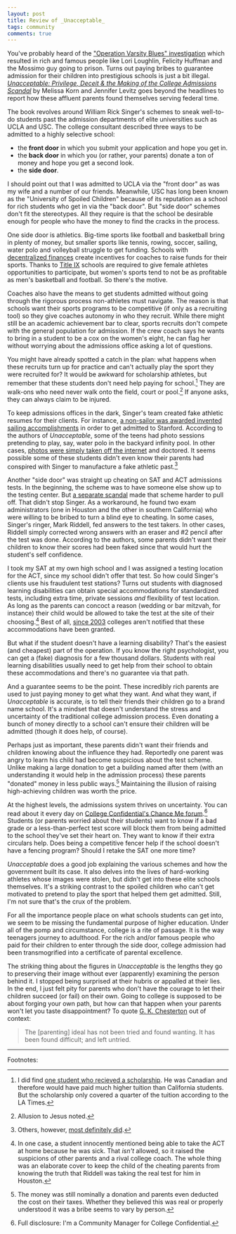 ```yaml
---
layout: post
title: Review of _Unacceptable_
tags: community
comments: true
---
```


You've probably heard of the ["Operation Varsity Blues"
investigation](https://en.wikipedia.org/wiki/2019_college_admissions_bribery_scandal)
which resulted in rich and famous people like Lori Loughlin, Felicity
Huffman and the Mossimo guy going to prison. Turns out paying bribes
to guarantee admission for their children into prestigious schools is
just a bit illegal. <a
href="https://www.amazon.com/Unacceptable-Privilege-College-Admissions-Scandal-ebook/dp/B085XK4KFH/ref=as_li_ss_il?crid=GAOJG8X32KAJ&dchild=1&keywords=unacceptable&qid=1604341788&sprefix=unacceptab,aps,261&sr=8-1&linkCode=li2&tag=jericson-20&linkId=09e258d6d241dd8eae86ff51a554fc83&language=en_US">_Unacceptable:
Privilege, Deceit & the Making of the College Admissions Scandal_</a>
by Melissa Korn and Jennifer Levitz goes beyond the headlines to
report how these affluent parents found themselves serving federal
time.

 
The book revolves around William Rick Singer's schemes to sneak
well-to-do students past the admission departments of elite
universities such as UCLA and USC. The college consultant described
three ways to be admitted to a highly selective school:

* the **front door** in which you submit your application and hope you
  get in.
* the **back door** in which you (or rather, your parents) donate a
  ton of money and hope you get a second look.
* the **side door**.

I should point out that I was admitted to UCLA via the "front door" as
was my wife and a number of our friends. Meanwhile, USC has long been
known as the "University of Spoiled Children" because of its
reputation as a school for rich students who get in via the "back
door". But "side door" schemes don't fit the stereotypes. All they
require is that the school be desirable enough for people who have the
money to find the cracks in the process.

One side door is athletics. Big-time sports like football and
basketball bring in plenty of money, but smaller sports like tennis,
rowing, soccer, sailing, water polo and volleyball struggle to get
funding. Schools with [decentralized
finances](https://academicsenate.usc.edu/uscs-revenue-center-management-system-how-the-money-flows/)
create incentives for coaches to raise funds for their sports. Thanks
to [Title
IX](https://en.wikipedia.org/wiki/Title_IX#Equity_in_athletics)
schools are required to give female athletes opportunities to
participate, but women's sports tend to not be as profitable as men's
basketball and football. So there's the motive.

Coaches also have the means to get students admitted without going
through the rigorous process non-athletes must navigate. The reason is
that schools want their sports programs to be competitive (if only as
a recruiting tool) so they give coaches autonomy in who they
recruit. While there might still be an academic achievement bar to
clear, sports recruits don't compete with the general population for
admission. If the crew coach says he wants to bring in a student to be
a cox on the women's eight, he can flag her without worrying about the
admissions office asking a lot of questions.

You might have already spotted a catch in the plan: what happens when
these recruits turn up for practice and can't actually play the sport
they were recruited for? It would be awkward for scholarship athletes,
but remember that these students don't need help paying for
school.[^1] They are walk-ons who need never walk onto the field,
court or pool.[^2] If anyone asks, they can always claim to be
injured.

To keep admissions offices in the dark, Singer's team created fake
athletic resumes for their clients. For instance, [a non-sailor was
awarded invented sailing
accomplishments](https://www.stanforddaily.com/2019/04/07/stanford-expels-student-admitted-with-falsified-sailing-credentials/)
in order to get admitted to Stanford.  According to the authors of
_Unacceptable_, some of the teens had photo sessions pretending to
play, say, water polo in the backyard infinity pool. In other cases,
[photos were simply taken off the
internet](https://www.espn.com/college-sports/story/_/id/26267149/pole-vaulter-amused-pic-used-admission-scam)
and doctored. It seems possible some of these students didn't even
know their parents had conspired with Singer to manufacture a fake
athletic past.[^3]

Another "side door" was straight up cheating on SAT and ACT admissions
tests. In the beginning, the scheme was to have someone else show up
to the testing center. But [a separate
scandal](https://www.nytimes.com/2011/12/02/education/on-long-island-sat-cheating-was-hardly-a-secret.html)
made that scheme harder to pull off. That didn't stop Singer. As a
workaround, he found two exam administrators (one in Houston and the
other in southern California) who were willing to be bribed to turn a
blind eye to cheating. In some cases, Singer's ringer, Mark Riddell,
fed answers to the test takers. In other cases, Riddell simply
corrected wrong answers with an eraser and #2 pencil after the test
was done. According to the authors, some parents didn't want their
children to know their scores had been faked since that would hurt the
student's self confidence.

I took my SAT at my own high school and I was assigned a testing
location for the ACT, since my school didn't offer that test. So how
could Singer's clients use his fraudulent test stations? Turns out
students with diagnosed learning disabilities can obtain special
accommodations for standardized tests, including extra time, private
sessions _and_ flexibility of test location. As long as the parents
can concoct a reason (wedding or bar mitzvah, for instance) their
child would be allowed to take the test at the site of their
choosing.[^4] Best of all, [since
2003](https://www.washingtonpost.com/local/education/abuse-of-extended-time-on-sat-and-act-outrages-learning-disability-community/2019/03/29/d58de3c6-4c1f-11e9-9663-00ac73f49662_story.html)
colleges aren't notified that these accommodations have been granted.

But what if the student doesn't have a learning disability? That's the
easiest (and cheapest) part of the operation. If you know the right
psychologist, you can get a (fake) diagnosis for a few thousand
dollars. Students with real learning disabilities usually need to get
help from their school to obtain these accommodations and there's no
guarantee via that path.

And a guarantee seems to be the point. These incredibly rich parents
are used to just paying money to get what they want. And what they
want, if _Unacceptable_ is accurate, is to tell their friends their
children go to a brand name school. It's a mindset that doesn't
understand the stress and uncertainty of the traditional college
admission process. Even donating a bunch of money directly to a school
can't ensure their children will be admitted (though it does help, of
course).

Perhaps just as important, these parents didn't want their friends and
children knowing about the influence they had. Reportedly one parent
was angry to learn his child had become suspicious about the test
scheme. Unlike making a large donation to get a building named after
them (with an understanding it would help in the admission process)
these parents "donated" money in less public ways.[^5] Maintaining the
illusion of raising high-achieving children was worth the price.

At the highest levels, the admissions system thrives on
uncertainty. You can read about it every day on [College
Confidential's Chance Me
forum](https://talk.collegeconfidential.com/what-my-chances/).[^6]
Students (or parents worried about their students) want to know if a
bad grade or a less-than-perfect test score will block them from being
admitted to the school they've set their heart on. They want to know
if their extra circulars help. Does being a competitive fencer help if
the school doesn't have a fencing program? Should I retake the SAT one
more time?

_Unacceptable_ does a good job explaining the various schemes and how
the government built its case. It also delves into the lives of
hard-working athletes whose images were stolen, but didn't get into
these elite schools themselves. It's a striking contrast to the
spoiled children who can't get motivated to pretend to play the sport
that helped them get admitted. Still, I'm not sure that's the crux of
the problem.

For all the importance people place on what schools students can get
into, we seem to be missing the fundamental purpose of higher
education. Under all of the pomp and circumstance, college is a rite
of passage. It is the way teenagers journey to adulthood. For the rich
and/or famous people who paid for their children to enter through the
side door, college admission had been transmogrified into a
certificate of parental excellence.

The striking thing about the figures in _Unacceptable_ is the lengths
they go to preserving their image without ever (apparently) examining
the person behind it. I stopped being surprised at their hubris or
appalled at their lies. In the end, I just felt pity for parents who
don't have the courage to let their children succeed (or fail) on
their own. Going to college is supposed to be about forging your own
path, but how can that happen when your parents won't let you taste
disappointment? To quote
[G. K. Chesterton](https://www.gutenberg.org/files/1717/1717-h/1717-h.htm#link2H_4_0006)
out of context:

> The [parenting] ideal has not been tried and found wanting. It has
> been found difficult; and left untried.

<!--One of the ways schools are evaluated is their acceptance rate. [USC
admits just
11%](https://www.collegeconfidential.com/schools/school/university-of-southern-california/admissions). UCLA?
[12%](https://www.collegeconfidential.com/schools/school/university-of-california-los-angeles/admissions).
Ivy League schools admit 5-8%. Obviously top students have their
choice of schools, but everyone else is worried they will have to
settle for a safety school.[^7] And the worry is compounded by the
perception that the school a young person attends set their life on a
path toward success or failure. So with limited number of
opportunities to attend Stanford, it's no wonder there will be
increasing demand for admission slots. And economics tells us the
inevitable result (absent regulation): increasing prices.

A lot of popular outrage comes, I suspect, from a sense of unfairness
given that children of celebrities will be fine no matter what school
they attend. But most students can't afford certainty and everything
related to college admissions is shrouded in mystery. Not even the
price is clearly explained given the complexity of financial aid.

-->

---

Footnotes:

[^1]: I did find [one student who recieved a
    scholarship](https://www.latimes.com/california/story/2019-08-18/college-admissions-scandal-ucla-rick-singer). He
    was Canadian and therefore would have paid much higher tuition
    than California students. But the scholarship only covered a
    quarter of the tuition according to the LA Times.

[^2]: Allusion to Jesus noted.

[^3]: Others, however, [most definitely
    did](https://www.cracked.com/article_27445_lori-laughlins-daughters-fake-rowing-photos-finally-went-public.html).

[^4]: In one case, a student innocently mentioned being able to take
    the ACT at home because he was sick. That _isn't_ allowed, so it
    raised the suspicions of other parents and a rival college
    coach. The whole thing was an elaborate cover to keep the child of
    the cheating parents from knowing the truth that Riddell was
    taking the real test for him in Houston.

[^5]: The money was still nominally a donation and parents even
    deducted the cost on their taxes. Whether they believed this was
    real or properly understood it was a bribe seems to vary by
    person.

[^6]: Full disclosure: I'm a Community Manager for College
    Confidential.
    
[^7]: There's a perncious feedback loop too. The more selective a
    school is, the more people will want to apply. 
